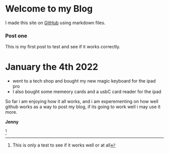 # Welcome to my Blog

I made this site on [GitHub](https://github.com/jennybuni/myblog/edit/main/README.md) using markdown files.


### Post one

This is my first post to test and see if it works correctly.




# January the 4th 2022

- went to a tech shop and bought my new magic keyboard for the ipad pro 
- I also bought some memeory cards and a usbC card reader for the ipad 

So far i am enjoying how it all works, and i am experementing on how well github
works as a way to post my blog, if its going to work well i may use it more. 

**Jenny**

[^1]
[^1]:This is only a test to see if it works well or at all
